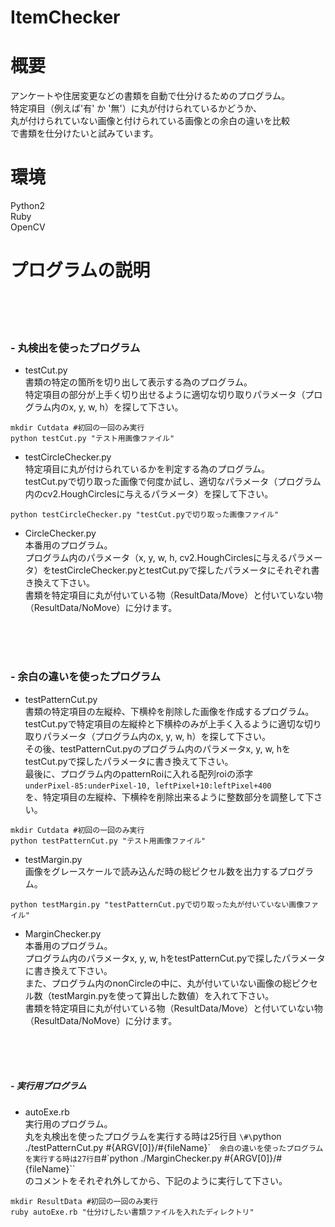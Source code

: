 # ItemChecker

# 概要
アンケートや住居変更などの書類を自動で仕分けるためのプログラム。  
特定項目（例えば'有' か '無'）に丸が付けられているかどうか、  
丸が付けられていない画像と付けられている画像との余白の違いを比較  
で書類を仕分けたいと試みています。

# 環境
Python2  
Ruby  
OpenCV

# プログラムの説明
<br>
<br>
<br>
  
### - 丸検出を使ったプログラム
* testCut.py  
書類の特定の箇所を切り出して表示する為のプログラム。  
特定項目の部分が上手く切り出せるように適切な切り取りパラメータ（プログラム内のx, y, w, h）を探して下さい。
```
mkdir Cutdata #初回の一回のみ実行
python testCut.py "テスト用画像ファイル"
```

* testCircleChecker.py  
特定項目に丸が付けられているかを判定する為のプログラム。  
testCut.pyで切り取った画像で何度か試し、適切なパラメータ（プログラム内のcv2.HoughCirclesに与えるパラメータ）を探して下さい。
```
python testCircleChecker.py "testCut.pyで切り取った画像ファイル"
```

* CircleChecker.py  
本番用のプログラム。  
プログラム内のパラメータ（x, y, w, h, cv2.HoughCirclesに与えるパラメータ）をtestCircleChecker.pyとtestCut.pyで探したパラメータにそれぞれ書き換えて下さい。  
書類を特定項目に丸が付いている物（ResultData/Move）と付いていない物（ResultData/NoMove）に分けます。
<br>
<br>
<br>
  
### - 余白の違いを使ったプログラム
* testPatternCut.py  
書類の特定項目の左縦枠、下横枠を削除した画像を作成するプログラム。  
testCut.pyで特定項目の左縦枠と下横枠のみが上手く入るように適切な切り取りパラメータ（プログラム内のx, y, w, h）を探して下さい。  
その後、testPatternCut.pyのプログラム内のパラメータx, y, w, hをtestCut.pyで探したパラメータに書き換えて下さい。  
最後に、プログラム内のpatternRoiに入れる配列roiの添字  
`underPixel-85:underPixel-10, leftPixel+10:leftPixel+400`  
を、特定項目の左縦枠、下横枠を削除出来るように整数部分を調整して下さい。
```
mkdir Cutdata #初回の一回のみ実行
python testPatternCut.py "テスト用画像ファイル"
```

* testMargin.py  
画像をグレースケールで読み込んだ時の総ピクセル数を出力するプログラム。
```
python testMargin.py "testPatternCut.pyで切り取った丸が付いていない画像ファイル"
```

* MarginChecker.py  
本番用のプログラム。  
プログラム内のパラメータx, y, w, hをtestPatternCut.pyで探したパラメータに書き換えて下さい。  
また、プログラム内のnonCircleの中に、丸が付いていない画像の総ピクセル数（testMargin.pyを使って算出した数値）を入れて下さい。  
書類を特定項目に丸が付いている物（ResultData/Move）と付いていない物（ResultData/NoMove）に分けます。
<br>
<br>
<br>
  
##### - 実行用プログラム
* autoExe.rb  
実行用のプログラム。  
丸を丸検出を使ったプログラムを実行する時は25行目 `\#\`python ./testPatternCut.py #{ARGV[0]}\/#{fileName}\``  
余白の違いを使ったプログラムを実行する時は27行目 `\#\`python ./MarginChecker.py #{ARGV[0]}\/#{fileName}\``  
のコメントをそれぞれ外してから、下記のように実行して下さい。
```
mkdir ResultData #初回の一回のみ実行
ruby autoExe.rb "仕分けしたい書類ファイルを入れたディレクトリ"
```
